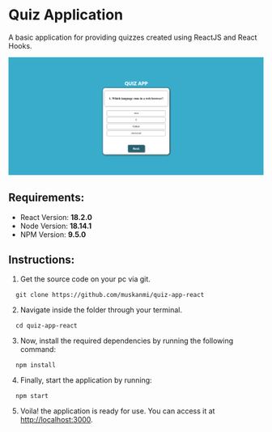 # Quiz Application

A basic application for providing quizzes created using ReactJS and React Hooks.

![Preview](./preview.png)

## Requirements:

* React Version: **18.2.0**
* Node Version: **18.14.1**
* NPM Version: **9.5.0**

## Instructions:

1. Get the source code on your pc via git.

```shell
  git clone https://github.com/muskanmi/quiz-app-react
```

2.  Navigate inside the folder through your terminal.

```shell
  cd quiz-app-react
```

3. Now, install the required dependencies by running the following command:

```shell
  npm install
```

4. Finally, start the application by running:

```shell
  npm start
```

5. Voila! the application is ready for use. You can access it at [http://localhost:3000](http://localhost:3000).

